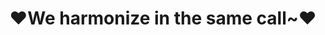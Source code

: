 ---
createTime: 2025/02/19 15:43:20
title: ♥We harmonize in the same call~♥
permalink: /friends/organizations/
pageLayout: friends
groups:
  - title: PGuide Studio
    desc: A team who builds projects as their dreams
    list:
      - name: 项导工作室官网
        link: https://www.pguide.studio
        avatar: https://docs.pguide.studio/logo.svg
        location: Global distribution
        organization: PGuide Studio
        desc: 心向未名山水远，志在新途日月长。
      - name: 语雀文档
        link: https://www.yuque.com/pguide/public
        avatar: /yuque.png
        location: Global distribution
        organization: PGuide Studio Yuque
        desc: Gracious thoughts stay in with simple words.
      - name: 艺术部
        link: https://art.pguide.studio
        avatar: /manage.svg
        location: Global distribution
        organization: PGuide Studio Art
        desc: Creative creates create creations.
  - title: MED Explorers+
    desc: A research team affiliated to the College of Basic Medical Science composed of undergraduates
    list:
      - name: 官网
        link: http://117.72.14.208/
        avatar: 
        location: 中国，重庆沙坪坝
        organization: VuePress
        desc: 即使慢，驰而不息，纵会落后，纵会失败，但必须能够到达他所向的目标。
        socials:
          - icon: github
            link: https://github.com/pengzhanbo
          - icon: twitter
            link: https://twitter.com/pengzhanbo
  - title: 西湖大学超算中心
    desc: HPC Base for computation in WLU.
  - title: 中国科学院大学北京物理高能研究所
  - title: 北京大学网络与信息中心
    desc: visit https://www.cernet.net for more information
  - title: 奇安信网神（北京）信息科技有限公司
    desc: 网络安全领军者
  - title: CQMUA
    desc: 重庆市Minecraft高校联盟，https://3w.cqmua.cn
  - title: MUA
    desc: 中国大学生Minecraft高校联盟, https://www.mualliance.cn
  - title: 上海交通大学Minecraft社
    desc: https://mc.sjtu.cn
  - title: 重庆医科大学LaTeX用户组
    desc: CQMU LaTeX user group.
---